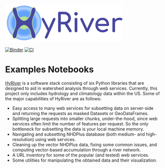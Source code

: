 [![Logo](https://raw.githubusercontent.com/cheginit/HyRiver-examples/main/notebooks/_static/hyriver_logo_text.png)](https://github.com/cheginit/HyRiver)

[![Binder](https://mybinder.org/badge_logo.svg)](https://mybinder.org/v2/gh/cheginit/hyriver-examples/HEAD?urlpath=lab/tree/notebooks)
[![CI](https://github.com/cheginit/hyriver-examples/actions/workflows/test.yml/badge.svg)](https://github.com/cheginit/hyriver-examples/actions/workflows/test.yml)

# Examples Notebooks

[HyRiver](https://hyriver.readthedocs.io) is a software stack consisting of six
Python libraries that are designed to aid in watershed analysis through web services.
Currently, this project only includes hydrology and climatology data
within the US. Some of the major capabilities of HyRiver are as follows:

* Easy access to many web services for subsetting data on server-side and returning the requests
  as masked Datasets or GeoDataFrames.
* Splitting large requests into smaller chunks, under-the-hood, since web services often limit
  the number of features per request. So the only bottleneck for subsetting the data
  is your local machine memory.
* Navigating and subsetting NHDPlus database (both medium- and high-resolution) using web services.
* Cleaning up the vector NHDPlus data, fixing some common issues, and computing vector-based
  accumulation through a river network.
* A URL inventory for some of the popular (and tested) web services.
* Some utilities for manipulating the obtained data and their visualization.
